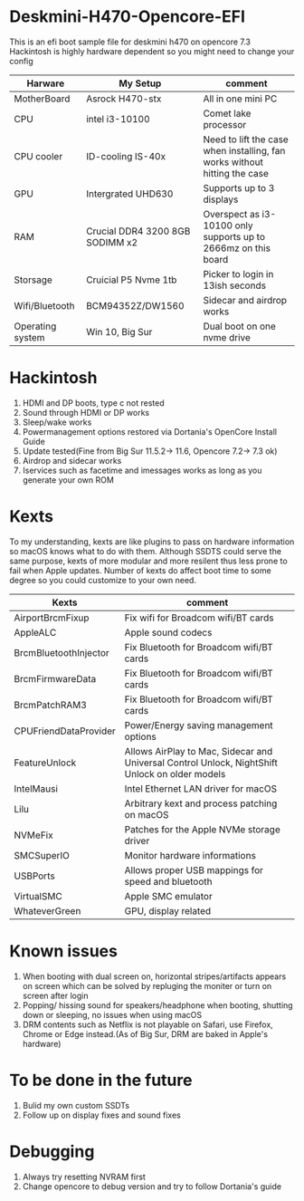 # Deskmini-H470-Opencore-EFI
This is an efi boot sample file for deskmini h470 on opencore 7.3
Hackintosh is highly hardware dependent so you might need to change your config

| Harware  |   My Setup |  comment |
|----------|-------------|------|
| MotherBoard |  Asrock H470-stx | All in one mini PC |
| CPU |    intel i3-10100   |   Comet lake processor |
| CPU cooler| ID-cooling IS-40x | Need to lift the case when installing, fan works without hitting the case|
| GPU | Intergrated UHD630 | Supports up to 3 displays |
| RAM |  Crucial DDR4 3200 8GB SODIMM x2 | Overspect as i3-10100 only supports up to 2666mz on this board |
| Storsage |    Cruicial P5 Nvme 1tb | Picker to login in 13ish seconds |
| Wifi/Bluetooth | BCM94352Z/DW1560 | Sidecar and airdrop works |
| Operating system | Win 10, Big Sur | Dual boot on one nvme drive |

# Hackintosh
1. HDMI and DP boots, type c not rested
2. Sound through HDMI or DP works
3. Sleep/wake works
4. Powermanagement options restored via Dortania's OpenCore Install Guide
5. Update tested(Fine from Big Sur 11.5.2-> 11.6, Opencore 7.2-> 7.3 ok)
6. Airdrop and sidecar works
7. Iservices such as facetime and imessages works as long as you generate your own ROM

# Kexts
To my understanding, kexts are like plugins to pass on hardware information so macOS knows what to do with them. Although SSDTS could serve the same purpose, 
kexts of more modular and more resilent thus less prone to fail when Apple updates. Number of kexts do affect boot time to some degree so you could customize to your own need.

| Kexts |      comment |
|----------|-------------|
| AirportBrcmFixup | Fix wifi for Broadcom wifi/BT cards | 
| AppleALC | Apple sound codecs |   
| BrcmBluetoothInjector| Fix Bluetooth for Broadcom wifi/BT cards | 
| BrcmFirmwareData | Fix Bluetooth for Broadcom wifi/BT cards |
| BrcmPatchRAM3 |  Fix Bluetooth for Broadcom wifi/BT cards | 
| CPUFriendDataProvider | Power/Energy saving management options |
| FeatureUnlock | Allows AirPlay to Mac, Sidecar and Universal Control Unlock, NightShift Unlock on older models | 
| IntelMausi| Intel Ethernet LAN driver for macOS |
| Lilu | Arbitrary kext and process patching on macOS |
| NVMeFix |  Patches for the Apple NVMe storage driver | 
| SMCSuperIO |  Monitor hardware informations |
| USBPorts | Allows proper USB mappings for speed and bluetooth | 
| VirtualSMC | Apple SMC emulator |
| WhateverGreen | GPU, display related | 


# Known issues
1. When booting with dual screen on, horizontal stripes/artifacts appears on screen which can be solved by repluging the moniter or turn on screen after login
2. Popping/ hissing sound for speakers/headphone when booting, shutting down or sleeping, no issues when using macOS
3. DRM contents such as Netflix is not playable on Safari, use Firefox, Chrome or Edge instead.(As of Big Sur, DRM are baked in Apple's hardware)

# To be done in the future
1. Bulid my own custom SSDTs
2. Follow up on display fixes and sound fixes

# Debugging 
1. Always try resetting NVRAM first
2. Change opencore to debug version and try to follow Dortania's guide
